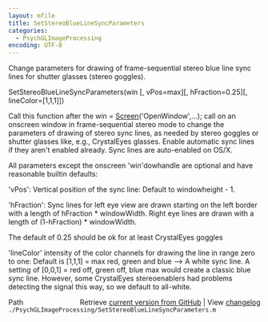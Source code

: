 ```yaml
---
layout: mfile
title: SetStereoBlueLineSyncParameters
categories:
  - PsychGLImageProcessing
encoding: UTF-8
---
```


Change parameters for drawing of frame-sequential stereo blue line sync lines for shutter glasses (stereo goggles).

SetStereoBlueLineSyncParameters(win [, vPos=max][, hFraction=0.25][, lineColor=[1,1,1]])

Call this function after the win = [Screen](/docs/Screen)('OpenWindow',...); call on an
onscreen window in frame-sequential stereo mode to change the parameters
of drawing of stereo sync lines, as needed by stereo goggles or shutter
glasses like, e.g., CrystalEyes glasses. Enable automatic sync lines if
they aren't enabled already. Sync lines are auto-enabled on OS/X.

All parameters except the onscreen 'win'dowhandle are optional and have
reasonable builtin defaults:

'vPos': Vertical position of the sync line: Default to windowheight - 1.

'hFraction': Sync lines for left eye view are drawn starting on the left
border with a length of hFraction \* windowWidth. Right eye lines are
drawn with a length of (1-hFraction) \* windowWidth.

The default of 0.25 should be ok for at least CrystalEyes goggles

'lineColor' intensity of the color channels for drawing the line in range
zero to one: Default is [1,1,1] = max red, green and blue --\> A white
sync line. A setting of [0,0,1] = red off, green off, blue max would
create a classic blue sync line. However, some CrystalEyes stereoenablers
had problems detecting the signal this way, so we default to all-white.



<div class="code_header" style="text-align:right;">
  <span style="float:left;">Path&nbsp;&nbsp;</span> <span class="counter">Retrieve <a href=
  "https://raw.github.com/Psychtoolbox-3/Psychtoolbox-3/beta/./PsychGLImageProcessing/SetStereoBlueLineSyncParameters.m">current version from GitHub</a> | View <a href=
  "https://github.com/Psychtoolbox-3/Psychtoolbox-3/commits/beta/./PsychGLImageProcessing/SetStereoBlueLineSyncParameters.m">changelog</a></span>
</div>
<div class="code">
  <code>./PsychGLImageProcessing/SetStereoBlueLineSyncParameters.m</code>
</div>
